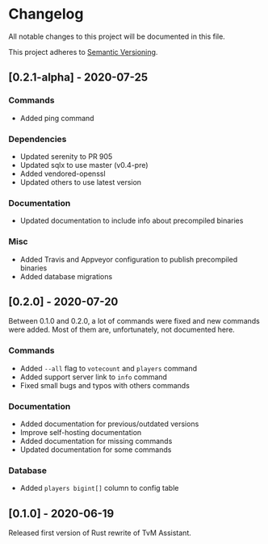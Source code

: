 # Changelog

All notable changes to this project will be documented in this file.

This project adheres to [Semantic Versioning](https://semver.org/spec/v2.0.0.html).

## [0.2.1-alpha] - 2020-07-25

### Commands

- Added ping command

### Dependencies

- Updated serenity to PR 905
- Updated sqlx to use master (v0.4-pre)
- Added vendored-openssl
- Updated others to use latest version

### Documentation

- Updated documentation to include info about precompiled binaries

### Misc

- Added Travis and Appveyor configuration to publish precompiled binaries
- Added database migrations

## [0.2.0] - 2020-07-20

Between 0.1.0 and 0.2.0, a lot of commands were fixed and new commands were added. Most of them are, unfortunately, not documented here.

### Commands

- Added `--all` flag to `votecount` and `players` command
- Added support server link to `info` command
- Fixed small bugs and typos with others commands

### Documentation

- Added documentation for previous/outdated versions
- Improve self-hosting documentation
- Added documentation for missing commands
- Updated documentation for some commands

### Database

- Added `players bigint[]` column to config table

## [0.1.0] - 2020-06-19

Released first version of Rust rewrite of TvM Assistant.
